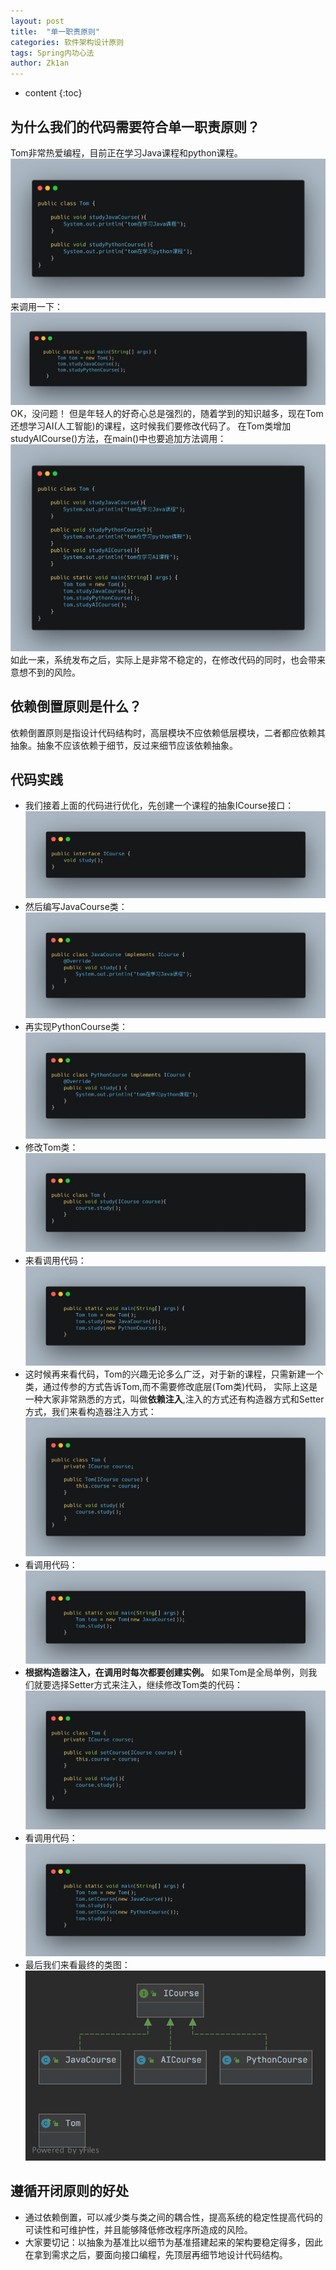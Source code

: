 ```yaml
---
layout: post
title:  "单一职责原则"
categories: 软件架构设计原则
tags: Spring内功心法
author: Zk1an
---
```


* content
{:toc}

## 为什么我们的代码需要符合单一职责原则？
Tom非常热爱编程，目前正在学习Java课程和python课程。   
![tom学习中](../uPic/%202020%2007%2011%2015%2054IDELXo.jpg)
来调用一下：
![main方法第一次调用](../uPic/%202020%2007%2011%2016%2002HqsDDd.jpg)
OK，没问题！
但是年轻人的好奇心总是强烈的，随着学到的知识越多，现在Tom还想学习AI(人工智能)的课程，这时候我们要修改代码了。
在Tom类增加studyAICourse()方法，在main()中也要追加方法调用：
![添加了AI课程](../uPic/%202020%2007%2011%2016%2013hbhxpY.jpg)
如此一来，系统发布之后，实际上是非常不稳定的，在修改代码的同时，也会带来意想不到的风险。
## 依赖倒置原则是什么？
依赖倒置原则是指设计代码结构时，高层模块不应依赖低层模块，二者都应依赖其抽象。抽象不应该依赖于细节，反过来细节应该依赖抽象。
## 代码实践  
- 我们接着上面的代码进行优化，先创建一个课程的抽象ICourse接口：
![ICourse接口](../uPic/%202020%2007%2011%2021%2043qVdXb5.jpg)
- 然后编写JavaCourse类：
![JavaCourse类](../uPic/%202020%2007%2011%2021%2046OCGLCZ.jpg)
- 再实现PythonCourse类：
![PythonCourse类](../uPic/%202020%2007%2011%2021%2049b3OKGA.jpg)
- 修改Tom类：
![修改后的Tom类](../uPic/%202020%2007%2011%2021%2052OiQ1P6.jpg)
- 来看调用代码：
![调用代码](../uPic/%202020%2007%2011%2021%2056nQDAGx.jpg)
- 这时候再来看代码，Tom的兴趣无论多么广泛，对于新的课程，只需新建一个类，通过传参的方式告诉Tom,而不需要修改底层(Tom类)代码，
实际上这是一种大家非常熟悉的方式，叫做**依赖注入**,注入的方式还有构造器方式和Setter方式，我们来看构造器注入方式：
![202007112204ewrVuM](../uPic/%202020%2007%2011%2022%2004ewrVuM.jpg)
- 看调用代码：  
![202007112206TfGsv2](../uPic/%202020%2007%2011%2022%2006TfGsv2.jpg)
- **根据构造器注入，在调用时每次都要创建实例。** 如果Tom是全局单例，则我们就要选择Setter方式来注入，继续修改Tom类的代码：
![2020071122108zW8IL](../uPic/%202020%2007%2011%2022%20108zW8IL.jpg)
- 看调用代码：  
![202007112215ji3Fam](../uPic/%202020%2007%2011%2022%2015ji3Fam.jpg)
- 最后我们来看最终的类图：
![202007112234AICourse](../uPic/%202020%2007%2011%2022%2034AICourse.png)
## 遵循开闭原则的好处
- 通过依赖倒置，可以减少类与类之间的耦合性，提高系统的稳定性提高代码的可读性和可维护性，并且能够降低修改程序所造成的风险。
- 大家要切记：以抽象为基准比以细节为基准搭建起来的架构要稳定得多，因此在拿到需求之后，要面向接口编程，先顶层再细节地设计代码结构。
